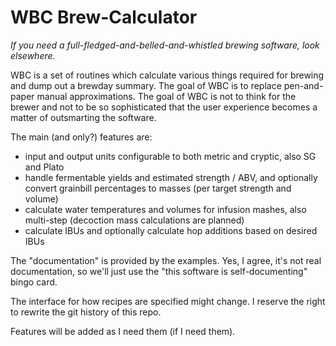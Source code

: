 WBC Brew-Calculator
===================

_If you need a full-fledged-and-belled-and-whistled brewing software,
look elsewhere._

WBC is a set of routines which calculate various things required for
brewing and dump out a brewday summary.  The goal of WBC is to replace
pen-and-paper manual approximations.  The goal of WBC is not to think
for the brewer and not to be so sophisticated that the user experience
becomes a matter of outsmarting the software.

The main (and only?) features are:

  * input and output units configurable to both metric and cryptic,
    also SG and Plato
  * handle fermentable yields and estimated strength / ABV, and
    optionally convert grainbill percentages to masses (per target
    strength and volume)
  * calculate water temperatures and volumes for infusion mashes,
    also multi-step (decoction mass calculations are planned)
  * calculate IBUs and optionally calculate hop additions based on
    desired IBUs

The "documentation" is provided by the examples.  Yes, I agree,
it's not real documentation, so we'll just use the "this software is
self-documenting" bingo card.

The interface for how recipes are specified might change.  I reserve
the right to rewrite the git history of this repo.

Features will be added as I need them (if I need them).
